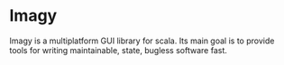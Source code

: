 # Imagy
Imagy is a multiplatform GUI library for scala. Its main goal is to provide tools for writing maintainable, state, bugless software fast. 
